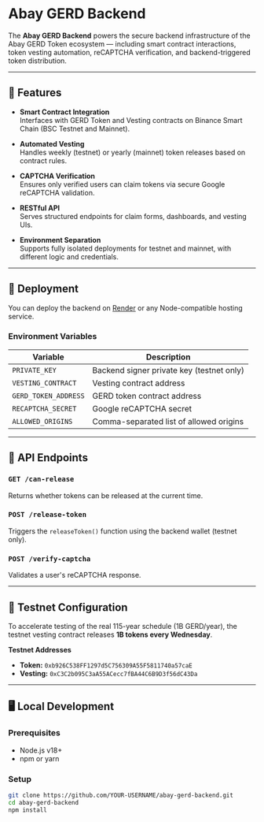 # Abay GERD Backend

The **Abay GERD Backend** powers the secure backend infrastructure of the Abay GERD Token ecosystem — including smart contract interactions, token vesting automation, reCAPTCHA verification, and backend-triggered token distribution.

---

## 🔧 Features

- **Smart Contract Integration**  
  Interfaces with GERD Token and Vesting contracts on Binance Smart Chain (BSC Testnet and Mainnet).

- **Automated Vesting**  
  Handles weekly (testnet) or yearly (mainnet) token releases based on contract rules.

- **CAPTCHA Verification**  
  Ensures only verified users can claim tokens via secure Google reCAPTCHA validation.

- **RESTful API**  
  Serves structured endpoints for claim forms, dashboards, and vesting UIs.

- **Environment Separation**  
  Supports fully isolated deployments for testnet and mainnet, with different logic and credentials.

---

## 🚀 Deployment

You can deploy the backend on [Render](https://render.com/) or any Node-compatible hosting service.

### Environment Variables

| Variable             | Description                                |
|----------------------|--------------------------------------------|
| `PRIVATE_KEY`        | Backend signer private key (testnet only)  |
| `VESTING_CONTRACT`   | Vesting contract address                   |
| `GERD_TOKEN_ADDRESS` | GERD token contract address                |
| `RECAPTCHA_SECRET`   | Google reCAPTCHA secret                    |
| `ALLOWED_ORIGINS`    | Comma-separated list of allowed origins    |

---

## 📂 API Endpoints

### `GET /can-release`
Returns whether tokens can be released at the current time.

### `POST /release-token`
Triggers the `releaseToken()` function using the backend wallet (testnet only).

### `POST /verify-captcha`
Validates a user's reCAPTCHA response.

---

## 🧪 Testnet Configuration

To accelerate testing of the real 115-year schedule (1B GERD/year), the testnet vesting contract releases **1B tokens every Wednesday**.

**Testnet Addresses**
- **Token:** `0xb926C538FF1297d5C756309A55F5811740a57caE`
- **Vesting:** `0xC3C2b095C3aA55ACecc7fBA44C6B9D3f56dC43Da`

---

## 🖥️ Local Development

### Prerequisites

- Node.js v18+
- npm or yarn

### Setup

```bash
git clone https://github.com/YOUR-USERNAME/abay-gerd-backend.git
cd abay-gerd-backend
npm install

